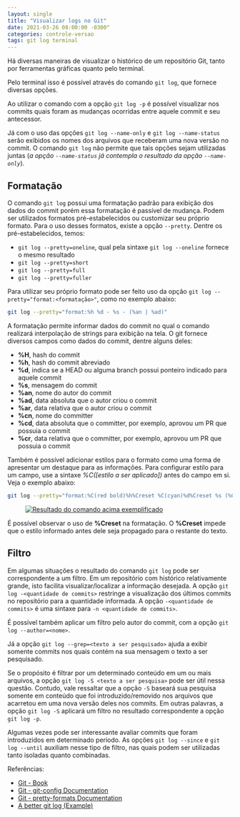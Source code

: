 ```yaml
---
layout: single
title: "Visualizar logs no Git"
date: 2021-03-26 08:00:00 -0300"
categories: controle-versao
tags: git log terminal
---
```


Há diversas maneiras de visualizar o histórico de um repositório Git, tanto por ferramentas gráficas quanto pelo terminal.

Pelo terminal isso é possível através do comando `git log`, que fornece diversas opções.

Ao utilizar o comando com a opção `git log -p` é possível visualizar nos commits quais foram as mudanças ocorridas entre aquele commit e seu antecessor.

Já com o uso das opções `git log --name-only` e `git log --name-status` serão exibidos os nomes dos arquivos que receberam uma nova versão no commit. O comando `git log` não permite que tais opções sejam utilizadas juntas (_a opção `--name-status` já contempla o resultado da opção `--name-only`_).

## Formatação

O comando `git log` possui uma formatação padrão para exibição dos dados do commit porém essa formatação é passível de mudança. Podem ser utilizados formatos pré-estabelecidos ou customizar seu próprio formato. Para o uso desses formatos, existe a opção `--pretty`. Dentre os pré-estabelecidos, temos:
- `git log --pretty=oneline`, qual pela sintaxe `git log --oneline` fornece o mesmo resultado
- `git log --pretty=short`
- `git log --pretty=full`
- `git log --pretty=fuller`

Para utilizar seu próprio formato pode ser feito uso da opção `git log --pretty="format:<formatação>"`, como no exemplo abaixo:

```bash
git log --pretty="format:%h %d - %s - (%an | %ad)"
```

A formatação permite informar dados do commit no qual o comando realizará interpolação de strings para exibição na tela. O git fornece diversos campos como dados do commit, dentre alguns deles:
- **%H**, hash do commit
- **%h**, hash do commit abreviado
- **%d**, indica se a HEAD ou alguma branch possui ponteiro indicado para aquele commit
- **%s**, mensagem do commit
- **%an**, nome do autor do commit
- **%ad**, data absoluta que o autor criou o commit
- **%ar**, data relativa que o autor criou o commit
- **%cn**, nome do committer
- **%cd**, data absoluta que o committer, por exemplo, aprovou um PR que possuia o commit
- **%cr**, data relativa que o committer, por exemplo, aprovou um PR que possuia o commit

Também é possível adicionar estilos para o formato como uma forma de apresentar um destaque para as informações. Para configurar estilo para um campo, use a sintaxe _%C([estilo a ser aplicado])_ antes do campo em si. Veja o exemplo abaixo:

```bash
git log --pretty="format:%C(red bold)%h%Creset %C(cyan)%d%Creset %s (%C(yellow)%an%Creset - %C(green italic)%ad%Creset)"
```

<figure>
    <a href="{{ site.url}}{{ site.base.url}}/assets/images/exemplo-formatacao-com-git-log.JPG" class="align-center">
        <img src="{{ site.url}}{{ site.base.url}}/assets/images/exemplo-formatacao-com-git-log.JPG" alt="Resultado do comando acima exemplificado">
    </a>
</figure>

É possível observar o uso de **%Creset** na formatação. O **%Creset** impede que o estilo informado antes dele seja propagado para o restante do texto.

## Filtro

Em algumas situações o resultado do comando `git log` pode ser correspondente a um filtro. Em um repositório com histórico relativamente grande, isto facilita visualizar/localizar a informação desejada. A opção `git log -<quantidade de commits>` restringe a visualização dos últimos commits no repositório para a quantidade informada. A opção `-<quantidade de commits>` é uma sintaxe para `-n <quantidade de commits>`.

É possível também aplicar um filtro pelo autor do commit, com a opção `git log --author=<nome>`.

Já a opção `git log --grep=<texto a ser pesquisado>`  ajuda a exibir somente commits nos quais contém na sua mensagem o texto a ser pesquisado.

Se o propósito é filtrar por um determinado conteúdo em um ou mais arquivos, a opção `git log -S <texto a ser pesquisa>` pode ser útil nessa questão. Contudo, vale ressaltar que a opção `-S` baseará sua pesquisa somente em conteúdo que foi introduzido/removido nos arquivos que acarretou em uma nova versão deles nos commits. Em outras palavras, a opção `git log -S` aplicará um filtro no resultado correspondente a opção `git log -p`.

Algumas vezes pode ser interessante avaliar commits que foram introduzidos em determinado período. As opções `git log --since` e `git log --until` auxiliam nesse tipo de filtro, nas quais podem ser utilizadas tanto isoladas quanto combinadas.

Referências:
- [Git - Book](https://git-scm.com/book/en/v2)
- [Git - git-config Documentation](https://git-scm.com/docs/git-config)
- [Git - pretty-formats Documentation](https://git-scm.com/docs/pretty-formats)
- [A better git log (Example)](https://coderwall.com/p/euwpig/a-better-git-log)